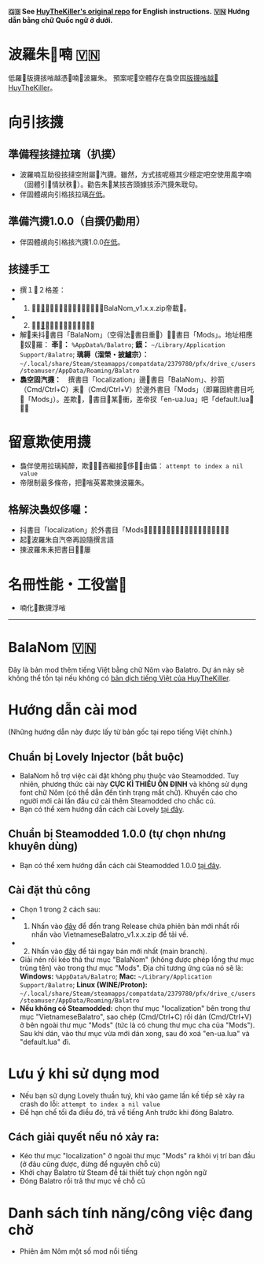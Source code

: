 **🇬🇧 See [HuyTheKiller's original repo](https://github.com/HuyTheKiller/VietnameseBalatro) for English instructions.**
**🇻🇳 Hướng dẫn bằng chữ Quốc ngữ ở dưới.**
# 波羅朱𡨸喃 🇻🇳

低羅𠬠版㩢㧡㗂越憑𡨸喃𠓨波羅朱。
預案呢𠱊空體存在裊空固[版㩢㗂越𧵑HuyTheKiller](https://github.com/HuyTheKiller/VietnameseBalatro)。

# 向引㧡㩢

## 準備程㧡撻拉璃（扒撲）
- 波羅喃互助役㧡撻空附屬𠓨汽㩢。雖然，方式㧡呢極其少穩定吧空使用風字喃（固體引𦤾情狀秩𡨸）。勸告朱𠊛某㧡吝頭據㧡添汽㩢朱聀句。
- 伴固體覘向引格㧡拉璃[在低](https://github.com/ethangreen-dev/lovely-injector?tab=readme-ov-file#manual-installation)。

## 準備汽㩢1.0.0（自撰仍勸用）
- 伴固體覘向引格㧡汽㩢1.0.0[在低](https://github.com/Steamopollys/Steamodded/wiki)。

## 㧡撻手工
- 撰１𥪝２格差：
- 1. 𢭝𠓨[低](https://github.com/IcefoxKishi/BalaNom/releases/latest)帝𦤾張發行貯翻版某一耒𢭝𠓨BalaNom_v1.x.x.zip帝載𧗱。
- 2. 𢭝𠓨[低](https://github.com/IcefoxKishi/BalaNom/archive/refs/heads/main.zip)帝載𣦍版某一（梗正）。
- 解𦮴耒抖𫿇書目「BalaNom」（空得法𢲣書目重𠸜）𠓨𥪝書目「Mods」。地址相應𧵑奴𠱊羅：
**㪯𢼂：** `%AppData%/Balatro`; **鏌：** `~/Library/Application Support/Balatro`; **璃耨（溜榮・披鱸宗）：** `~/.local/share/Steam/steamapps/compatdata/2379780/pfx/drive_c/users/steamuser/AppData/Roaming/Balatro`
- **裊空固汽㩢：**　撰書目「localization」邊𥪝書目「BalaNom」、抄箚（Cmd/Ctrl+C）耒𬖭（Cmd/Ctrl+V）於邊外書目「Mods」（即羅固終書目吒𧵑「Mods」）。差欺𬖭，𠓨書目𣃣某𬖭衝，差帝扠「en-ua.lua」吧「default.lua」𠫾。

# 留意欺使用㩢
- 裊伴使用拉璃純醉，欺𠓨𠻀𨔈吝繼接𠱊侈𦋦𬔗由儡： `attempt to index a nil value`
- 帝限制最多條帝，把𧗱㗂英畧欺㨂波羅朱。
## 格解決裊奴侈囉：
- 抖書目「localization」於外書目「Mods」𦋦塊位置班頭（於叨共得、停抵元𡊲屢）
- 起𧼋波羅朱自汽帝再設隨撰言語
- 㨂波羅朱耒把書目𧗱𡊲屢
# 名冊性能・工役當𪡷
- 喃化𠬠數㩢浮㗂


---


# BalaNom 🇻🇳

Đây là bản mod thêm tiếng Việt bằng chữ Nôm vào Balatro.
Dự án này sẽ không thể tồn tại nếu không có [bản dịch tiếng Việt của HuyTheKiller](https://github.com/HuyTheKiller/VietnameseBalatro).

# Hướng dẫn cài mod

(Những hướng dẫn này được lấy từ bản gốc tại repo tiếng Việt chính.)
## Chuẩn bị Lovely Injector (bắt buộc)
- BalaNom hỗ trợ việc cài đặt không phụ thuộc vào Steamodded. Tuy nhiên, phương thức cài này **CỰC KÌ THIẾU ỔN ĐỊNH** và không sử dụng font chữ Nôm (có thể dẫn đến tình trạng mất chữ). Khuyến cáo cho người mới cài lần đầu cứ cài thêm Steamodded cho chắc cú.
- Bạn có thể xem hướng dẫn cách cài Lovely [tại đây](https://github.com/ethangreen-dev/lovely-injector?tab=readme-ov-file#manual-installation).

## Chuẩn bị Steamodded 1.0.0 (tự chọn nhưng khuyên dùng)
- Bạn có thể xem hướng dẫn cách cài Steamodded 1.0.0 [tại đây](https://github.com/Steamopollys/Steamodded/wiki).

## Cài đặt thủ công
- Chọn 1 trong 2 cách sau:
- 1. Nhấn vào [đây](https://github.com/IcefoxKishi/BalaNom/releases/latest) để đến trang Release chứa phiên bản mới nhất rồi nhấn vào VietnameseBalatro_v1.x.x.zip để tải về.
- 2. Nhấn vào [đây](https://github.com/IcefoxKishi/BalaNom/archive/refs/heads/main.zip) để tải ngay bản mới nhất (main branch).
- Giải nén rồi kéo thả thư mục "BalaNom" (không được phép lồng thư mục trùng tên) vào trong thư mục "Mods". Địa chỉ tương ứng của nó sẽ là:
**Windows:** `%AppData%/Balatro`; **Mac:** `~/Library/Application Support/Balatro`; **Linux (WINE/Proton):** `~/.local/share/Steam/steamapps/compatdata/2379780/pfx/drive_c/users/steamuser/AppData/Roaming/Balatro`
- **Nếu không có Steamodded:** chọn thư mục "localization" bên trong thư mục "VietnameseBalatro", sao chép (Cmd/Ctrl+C) rồi dán (Cmd/Ctrl+V) ở bên ngoài thư mục "Mods" (tức là có chung thư mục cha của "Mods"). Sau khi dán, vào thư mục vừa mới dán xong, sau đó xoá "en-ua.lua" và "default.lua" đi.

# Lưu ý khi sử dụng mod
- Nếu bạn sử dụng Lovely thuần tuý, khi vào game lần kế tiếp sẽ xảy ra crash do lỗi: `attempt to index a nil value`
- Để hạn chế tối đa điều đó, trả về tiếng Anh trước khi đóng Balatro.
## Cách giải quyết nếu nó xảy ra:
- Kéo thư mục "localization" ở ngoài thư mục "Mods" ra khỏi vị trí ban đầu (ở đâu cũng được, đừng để nguyên chỗ cũ)
- Khởi chạy Balatro từ Steam để tái thiết tuỳ chọn ngôn ngữ
- Đóng Balatro rồi trả thư mục về chỗ cũ
# Danh sách tính năng/công việc đang chờ
- Phiên âm Nôm một số mod nổi tiếng
